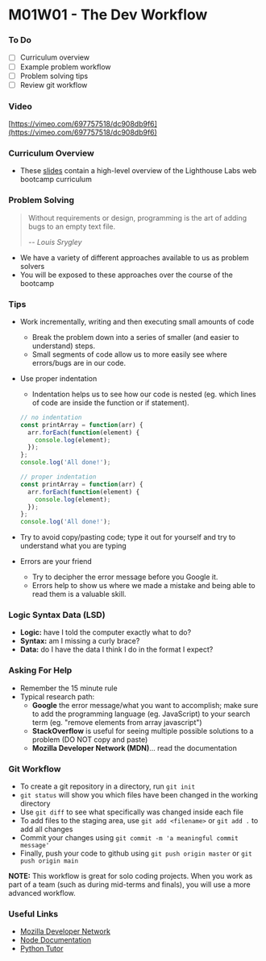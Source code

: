 # M01W01 - The Dev Workflow

### To Do

- [ ] Curriculum overview
- [ ] Example problem workflow
- [ ] Problem solving tips
- [ ] Review git workflow

### Video

[https://vimeo.com/697757518/dc908db9f6](https://vimeo.com/697757518/dc908db9f6)

### Curriculum Overview

- These [slides](https://docs.google.com/presentation/d/1m3R_aN4S5YoCBmXRbjaZQGatygWyZXYLcN-fkcP_HWA) contain a high-level overview of the Lighthouse Labs web bootcamp curriculum

### Problem Solving

> Without requirements or design, programming is the art of adding bugs to an empty text file.
>
> -- _Louis Srygley_

- We have a variety of different approaches available to us as problem solvers
- You will be exposed to these approaches over the course of the bootcamp

### Tips

- Work incrementally, writing and then executing small amounts of code

  - Break the problem down into a series of smaller (and easier to understand) steps.
  - Small segments of code allow us to more easily see where errors/bugs are in our code.

- Use proper indentation

  - Indentation helps us to see how our code is nested (eg. which lines of code are inside the function or if statement).

  ```javascript
  // no indentation
  const printArray = function(arr) {
    arr.forEach(function(element) {
      console.log(element);
    });
  };
  console.log('All done!');

  // proper indentation
  const printArray = function(arr) {
    arr.forEach(function(element) {
      console.log(element);
    });
  };
  console.log('All done!');
  ```

- Try to avoid copy/pasting code; type it out for yourself and try to understand what you are typing
- Errors are your friend
  - Try to decipher the error message before you Google it.
  - Errors help to show us where we made a mistake and being able to read them is a valuable skill.

### Logic Syntax Data (LSD)

- **Logic:** have I told the computer exactly what to do?
- **Syntax:** am I missing a curly brace?
- **Data:** do I have the data I think I do in the format I expect?

### Asking For Help

- Remember the 15 minute rule
- Typical research path:
  - **Google** the error message/what you want to accomplish; make sure to add the programming language (eg. JavaScript) to your search term (eg. "remove elements from array javascript")
  - **StackOverflow** is useful for seeing multiple possible solutions to a problem (DO NOT copy and paste)
  - **Mozilla Developer Network (MDN)**... read the documentation

### Git Workflow

- To create a git repository in a directory, run `git init`
- `git status` will show you which files have been changed in the working directory
- Use `git diff` to see what specifically was changed inside each file
- To add files to the staging area, use `git add <filename>` or `git add .` to add all changes
- Commit your changes using `git commit -m 'a meaningful commit message'`
- Finally, push your code to github using `git push origin master` or `git push origin main`

**NOTE:** This workflow is great for solo coding projects. When you work as part of a team (such as during mid-terms and finals), you will use a more advanced workflow.

### Useful Links

- [Mozilla Developer Network](https://developer.mozilla.org/en-US/)
- [Node Documentation](https://nodejs.org/en/docs/)
- [Python Tutor](http://pythontutor.com/javascript.html#mode=edit)
